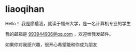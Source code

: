 # liaoqihan
Hello！
我是廖启涵，就读于福州大学，是一名计算机专业的学生

我的邮箱是 993944936@qq.com ，欢迎给我发邮件。

如果你对我感兴趣，很开心希望能和你成为朋友
